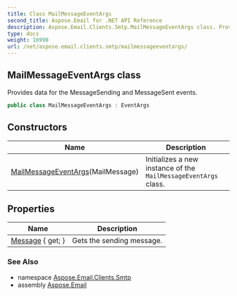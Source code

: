 ```yaml
---
title: Class MailMessageEventArgs
second_title: Aspose.Email for .NET API Reference
description: Aspose.Email.Clients.Smtp.MailMessageEventArgs class. Provides data for the MessageSending and MessageSent events
type: docs
weight: 16990
url: /net/aspose.email.clients.smtp/mailmessageeventargs/
---
```

## MailMessageEventArgs class

Provides data for the MessageSending and MessageSent events.

```csharp
public class MailMessageEventArgs : EventArgs
```

## Constructors

| Name | Description |
| --- | --- |
| [MailMessageEventArgs](mailmessageeventargs/)(MailMessage) | Initializes a new instance of the `MailMessageEventArgs` class. |

## Properties

| Name | Description |
| --- | --- |
| [Message](../../aspose.email.clients.smtp/mailmessageeventargs/message/) { get; } | Gets the sending message. |

### See Also

* namespace [Aspose.Email.Clients.Smtp](../../aspose.email.clients.smtp/)
* assembly [Aspose.Email](../../)


